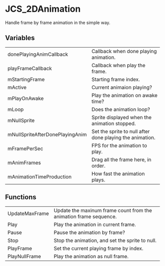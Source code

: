 # JCS_2DAnimation

Handle frame by frame animation in the simple way.


## Variables

<table>
  <tr>
    <td>donePlayingAnimCallback</td>
    <td>Callback when done playing animation.</td>
  </tr>
  <tr>
    <td>playFrameCallback</td>
    <td>Callback when play the frame.</td>
  </tr>
  <tr>
    <td>mStartingFrame</td>
    <td>Starting frame index.</td>
  </tr>
  <tr>
    <td>mActive</td>
    <td>Current animaion playing?</td>
  </tr>
  <tr>
    <td>mPlayOnAwake</td>
    <td>Play the animation on awake time?</td>
  </tr>
  <tr>
    <td>mLoop</td>
    <td>Does the animation loop?</td>
  </tr>
  <tr>
    <td>mNullSprite</td>
    <td>Sprite displayed when the animation stopped.</td>
  </tr>
  <tr>
    <td>mNullSpriteAfterDonePlayingAnim</td>
    <td>Set the sprite to null after done playing the animation.</td>
  </tr>
  <tr>
    <td>mFramePerSec</td>
    <td>FPS for the animation to play.</td>
  </tr>
  <tr>
    <td>mAnimFrames</td>
    <td>Drag all the frame here, in order.</td>
  </tr>
  <tr>
    <td>mAnimationTimeProduction</td>
    <td>How fast the animation plays.</td>
  </tr>
</table>


## Functions

<table>
  <tr>
    <td>UpdateMaxFrame</td>
    <td>Update the maxinum frame count from the animation frame sequence.</td>
  </tr>
  <tr>
    <td>Play</td>
    <td>Play the animation in current frame.</td>
  </tr>
  <tr>
    <td>Pause</td>
    <td>Pause the animation by frame?</td>
  </tr>
  <tr>
    <td>Stop</td>
    <td>Stop the animation, and set the sprite to null.</td>
  </tr>
  <tr>
    <td>PlayFrame</td>
    <td>Set the current playing frame by index.</td>
  </tr>
  <tr>
    <td>PlayNullFrame</td>
    <td>Play the animation as null frame.</td>
  </tr>
</table>
